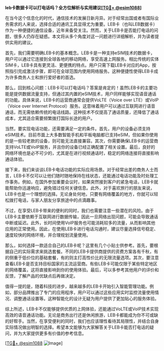 **leb卡数据卡可以打电话吗？全方位解析与实用建议[[TG💪+ @esim1088](https://t.me/s/esim1088)]**

在当今这个信息化的时代，通信技术的发展日新月异。对于经常出国或者有国际业务需求的人来说，选择合适的通讯工具显得尤为重要。LEB卡（也叫LEB数据卡）作为一种便捷的通信设备，近年来备受关注。然而，关于LEB卡是否能打电话的问题，很多人仍存在疑惑。本文将从多个角度对这一问题进行详细解析，并为读者提供实用的建议。

首先，我们需要明确LEB卡的基本概念。LEB卡是一种支持eSIM技术的数据卡，用户可以通过它连接到全球各地的移动网络，享受高速上网服务。相比传统的实体SIM卡，LEB卡具有更灵活、更便携的特点。用户只需下载LEB卡对应的App，按照指引完成激活步骤，即可在全球范围内使用网络服务。这种便捷性使得LEB卡成为许多商务人士和旅行爱好者的首选。

那么，回到核心问题：LEB卡可以打电话吗？答案是肯定的！虽然LEB卡的主要功能是提供数据流量支持，但通过其内置的eSIM技术，用户同样能够实现语音通话的功能。具体来说，LEB卡的运营商通常会提供VoLTE（Voice over LTE）或VoIP（Voice over Internet Protocol）服务。这意味着用户可以通过互联网进行语音通话，而无需依赖传统的电话线路。这种技术不仅提高了通话质量，还降低了通话成本，尤其适合需要频繁拨打国际长途的用户。

当然，要实现电话功能，还需要满足一定的条件。首先，用户的设备必须支持eSIM技术。目前市面上大多数智能手机和平板电脑都已支持eSIM，但如果你使用的是一些较老款的设备，则可能无法直接兼容。其次，你需要确保LEB卡的运营商支持VoLTE或VoIP服务，并且你的设备已经正确配置了相关设置。最后，良好的网络环境也是必不可少的，尤其是在进行视频通话时，稳定的网络连接将直接影响通话体验。

接下来，我们来谈谈LEB卡电话功能的实际应用场景。对于经常出差的商务人士而言，LEB卡不仅可以让他们随时随地保持在线状态，还能通过电话功能及时处理工作事务。例如，在国外参加重要会议时，如果突然接到客户的紧急电话，LEB卡就能帮助你迅速响应，避免错过任何关键信息。此外，对于喜欢旅行的朋友来说，LEB卡也是一个理想的选择。无论身处何地，只要有网络覆盖的地方，你就可以轻松拨打电话，与家人朋友分享旅途中的点滴趣事。

不过，在享受LEB卡带来的便利的同时，我们也需要注意一些潜在的风险。由于LEB卡主要依赖于互联网进行数据传输，因此一旦网络出现问题，可能会导致通话中断或延迟。此外，长时间使用VoIP服务也可能消耗较多的流量，从而影响其他应用的正常使用。因此，在使用LEB卡进行电话沟通时，建议尽量选择信号稳定、速度较快的网络环境，并合理规划流量使用。

那么，如何选择一款适合自己的LEB卡呢？这里有几个小贴士供参考。首先，要根据自己的实际需求来挑选套餐。不同的LEB卡提供商提供的资费方案各有千秋，有的侧重于低价位的基础套餐，有的则主打高性价比的无限流量选项。其次，要注意查看LEB卡是否支持目标国家的主流运营商。有些LEB卡可能仅限于某些特定地区的网络覆盖，这将直接影响到你的使用体验。最后，可以多参考其他用户的评价和反馈，了解产品的优缺点后再做决定。

值得一提的是，随着科技的进步，越来越多的LEB卡开始引入智能管理功能。例如，部分品牌推出了专门的应用程序，用户可以通过这些应用实时监控流量使用情况、调整通话设置等。这种智能化的设计无疑为用户提供了更加贴心的服务体验。

综上所述，LEB卡不仅能够提供优质的上网体验，还能通过VoLTE或VoIP技术实现高效的语音通话功能。无论是商务出行还是休闲旅游，LEB卡都能成为你不可或缺的好帮手。当然，在享受便利的同时，我们也应该理性看待其局限性，并结合自身实际情况做出明智的选择。希望本文能够为大家解答关于LEB卡能否打电话的疑问，并为大家提供更多有价值的参考信息。

[[TG💪+ @esim1088](https://t.me/s/esim1088) ![Image](https://i.postimg.cc/4NQfJmqS/Snipaste-2025-05-13-00-14-12.png)]